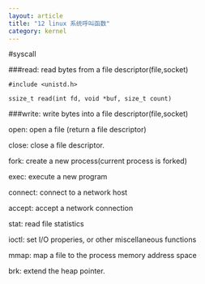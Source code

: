 ```yaml
---
layout: article
title: "12 linux 系统呼叫函数"
category: kernel
---
```

#syscall

###read: read bytes from a file descriptor(file,socket)

	#include <unistd.h>

	ssize_t read(int fd, void *buf, size_t count)

###write: write bytes into a file descriptor(file,socket)



open: open a file (return a file descriptor)

close: close a file descriptor.

fork: create a new process(current process is forked)

exec: execute a new program

connect: connect to a network host

accept: accept a network connection

stat: read file statistics

ioctl: set I/O properies, or other miscellaneous functions

mmap: map a file to the process memory address space

brk: extend the heap pointer.
